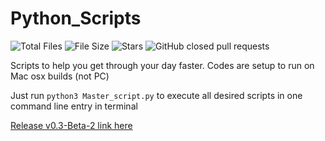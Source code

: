 # Python_Scripts

![Total Files](https://img.shields.io/github/directory-file-count/jge162/Python_Scripts?color=4078c0&style=for-the-badge)
![File Size](https://img.shields.io/github/repo-size/jge162/Python_Scripts?color=4078c0&style=for-the-badge)
![Stars](https://img.shields.io/github/stars/jge162/Python_Scripts?color=4078c0&style=for-the-badge) 
![GitHub closed pull requests](https://img.shields.io/github/issues-pr-closed/jge162/Python_Scripts?color=red&label=Closed%20Pull%20requests&logo=GitHub&style=for-the-badge)

Scripts to help you get through your day faster.
Codes are setup to run on Mac osx builds (not PC)

Just run `python3 Master_script.py` to execute all desired scripts in one 
command line entry in terminal

[Release v0.3-Beta-2 link here](https://github.com/jge162/Python_Scripts/releases/tag/v0.3-beta.2)
